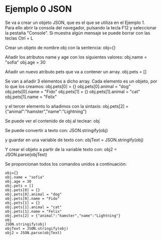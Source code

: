 # Ejemplo 0 JSON

Se va a crear un objeto JSON, que es el que se utiliza en el Ejemplo 1.  
Para ello abrir la consola del navegador, pulsando la tecla F12 y seleccionar la pestaña "Console".
Si muestra algún mensaje se puede borrar con las teclas Ctrl + L

Crear un objeto de nombre obj con la sentencia:
    obj={}

Añadir los atributos name y age con los siguientes valores:
    obj.name = "sofia"
    obj.age = 30

Añadir un nuevo atributo pets que va a contener un array.
    obj.pets = []

Se van a añadir 3 elementos a dicho array. Cada elemento es un objeto, por lo que los creamos:
    obj.pets[0] = {}
    obj.pets[0].animal = "dog"
    obj.pets[0].name = "Fido"
    obj.pets[1] = {}
    obj.pets[1].animal = "cat"
    obj.pets[1].name = "Felix"

y el tercer elemento lo añadimos con la sintaxis:
    obj.pets[2] = {"animal":"hamster","name":"Lightning"}

Se puede ver el contenido de obj al teclear:
    obj

Se puede convertir a texto con:
    JSON.stringify(obj)

y guardar en una variable de texto con:
    objText = JSON.stringify(obj)

Y crear el objeto a partir de la variable texto con:
    obj2 = JSON.parse(objText)

Se proporcionan todos los comandos unidos a continuación:
```
obj={}
obj.name = "sofia"
obj.age = 30
obj.pets = []
obj.pets[0] = {}
obj.pets[0].animal = "dog"
obj.pets[0].name = "Fido"
obj.pets[1] = {}
obj.pets[1].animal = "cat"
obj.pets[1].name = "Felix"
obj.pets[2] = {"animal":"hamster","name":"Lightning"}
obj
JSON.stringify(obj)
objText = JSON.stringify(obj)
obj2 = JSON.parse(objText)

```

